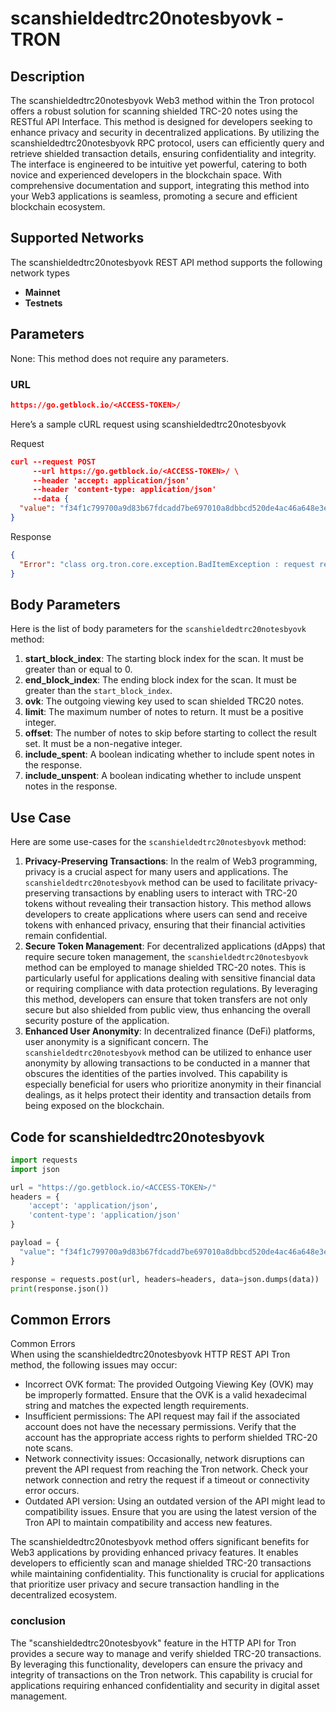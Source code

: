 # scanshieldedtrc20notesbyovk - TRON

## Description

The scanshieldedtrc20notesbyovk Web3 method within the Tron protocol offers a robust solution for scanning shielded TRC-20 notes using the RESTful API Interface. This method is designed for developers seeking to enhance privacy and security in decentralized applications. By utilizing the scanshieldedtrc20notesbyovk RPC protocol, users can efficiently query and retrieve shielded transaction details, ensuring confidentiality and integrity. The interface is engineered to be intuitive yet powerful, catering to both novice and experienced developers in the blockchain space. With comprehensive documentation and support, integrating this method into your Web3 applications is seamless, promoting a secure and efficient blockchain ecosystem.

## Supported Networks

The scanshieldedtrc20notesbyovk REST API method supports the following network types

* **Mainnet**
* **Testnets**

## Parameters

None: This method does not require any parameters.

### URL

```json
https://go.getblock.io/<ACCESS-TOKEN>/
```

Here’s a sample cURL request using scanshieldedtrc20notesbyovk

Request

```json
curl --request POST 
     --url https://go.getblock.io/<ACCESS-TOKEN>/ \
     --header 'accept: application/json' 
     --header 'content-type: application/json' 
     --data {
  "value": "f34f1c799700a9d83b67fdcadd7be697010a8dbbcd520de4ac46a648e3e7ae3d"
}
```

Response

```json
{
  "Error": "class org.tron.core.exception.BadItemException : request requires start_block_index >= 0 && end_block_index > start_block_index && end_block_index - start_block_index <= 1000"
}
```

## Body Parameters

Here is the list of body parameters for the `scanshieldedtrc20notesbyovk` method:

1. **start\_block\_index**: The starting block index for the scan. It must be greater than or equal to 0.
2. **end\_block\_index**: The ending block index for the scan. It must be greater than the `start_block_index`.
3. **ovk**: The outgoing viewing key used to scan shielded TRC20 notes.
4. **limit**: The maximum number of notes to return. It must be a positive integer.
5. **offset**: The number of notes to skip before starting to collect the result set. It must be a non-negative integer.
6. **include\_spent**: A boolean indicating whether to include spent notes in the response.
7. **include\_unspent**: A boolean indicating whether to include unspent notes in the response.

## Use Case

Here are some use-cases for the `scanshieldedtrc20notesbyovk` method:

1. **Privacy-Preserving Transactions**: In the realm of Web3 programming, privacy is a crucial aspect for many users and applications. The `scanshieldedtrc20notesbyovk` method can be used to facilitate privacy-preserving transactions by enabling users to interact with TRC-20 tokens without revealing their transaction history. This method allows developers to create applications where users can send and receive tokens with enhanced privacy, ensuring that their financial activities remain confidential.
2. **Secure Token Management**: For decentralized applications (dApps) that require secure token management, the `scanshieldedtrc20notesbyovk` method can be employed to manage shielded TRC-20 notes. This is particularly useful for applications dealing with sensitive financial data or requiring compliance with data protection regulations. By leveraging this method, developers can ensure that token transfers are not only secure but also shielded from public view, thus enhancing the overall security posture of the application.
3. **Enhanced User Anonymity**: In decentralized finance (DeFi) platforms, user anonymity is a significant concern. The `scanshieldedtrc20notesbyovk` method can be utilized to enhance user anonymity by allowing transactions to be conducted in a manner that obscures the identities of the parties involved. This capability is especially beneficial for users who prioritize anonymity in their financial dealings, as it helps protect their identity and transaction details from being exposed on the blockchain.

## Code for scanshieldedtrc20notesbyovk

```python
import requests
import json

url = "https://go.getblock.io/<ACCESS-TOKEN>/"
headers = {
    'accept': 'application/json',
    'content-type': 'application/json'
}

payload = {
  "value": "f34f1c799700a9d83b67fdcadd7be697010a8dbbcd520de4ac46a648e3e7ae3d"
}

response = requests.post(url, headers=headers, data=json.dumps(data))
print(response.json())
```

## Common Errors

Common Errors\
When using the scanshieldedtrc20notesbyovk HTTP REST API Tron method, the following issues may occur:

* Incorrect OVK format: The provided Outgoing Viewing Key (OVK) may be improperly formatted. Ensure that the OVK is a valid hexadecimal string and matches the expected length requirements.
* Insufficient permissions: The API request may fail if the associated account does not have the necessary permissions. Verify that the account has the appropriate access rights to perform shielded TRC-20 note scans.
* Network connectivity issues: Occasionally, network disruptions can prevent the API request from reaching the Tron network. Check your network connection and retry the request if a timeout or connectivity error occurs.
* Outdated API version: Using an outdated version of the API might lead to compatibility issues. Ensure that you are using the latest version of the Tron API to maintain compatibility and access new features.

The scanshieldedtrc20notesbyovk method offers significant benefits for Web3 applications by providing enhanced privacy features. It enables developers to efficiently scan and manage shielded TRC-20 transactions while maintaining confidentiality. This functionality is crucial for applications that prioritize user privacy and secure transaction handling in the decentralized ecosystem.

### conclusion

The "scanshieldedtrc20notesbyovk" feature in the HTTP API for Tron provides a secure way to manage and verify shielded TRC-20 transactions. By leveraging this functionality, developers can ensure the privacy and integrity of transactions on the Tron network. This capability is crucial for applications requiring enhanced confidentiality and security in digital asset management.
